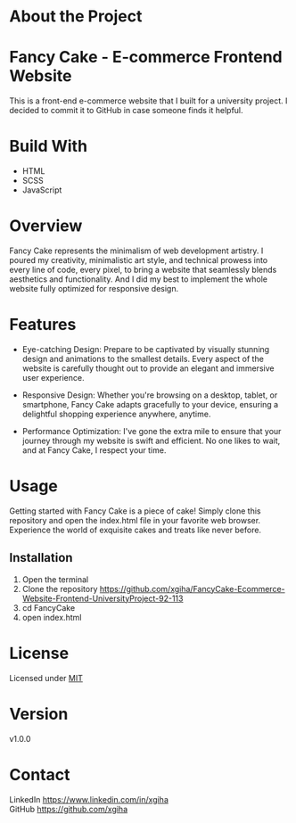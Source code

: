 # About the Project
# Fancy Cake - E-commerce Frontend Website
This is a front-end e-commerce website that I built for a university project. I decided to commit it to GitHub in case someone finds it helpful.

# Build With
* HTML
* SCSS
* JavaScript

# Overview
Fancy Cake represents the minimalism of web development artistry. I poured my creativity, minimalistic art style, and technical prowess into every line of code, every pixel, to bring a website that seamlessly blends aesthetics and functionality. And I did my best to implement the whole website fully optimized for responsive design.

# Features
* Eye-catching Design: Prepare to be captivated by visually stunning design and animations to the smallest details. Every aspect of the website is carefully thought out to provide an elegant and immersive user experience.

* Responsive Design: Whether you're browsing on a desktop, tablet, or smartphone, Fancy Cake adapts gracefully to your device, ensuring a delightful shopping experience anywhere, anytime.

* Performance Optimization: I've gone the extra mile to ensure that your journey through my website is swift and efficient. No one likes to wait, and at Fancy Cake, I respect your time.

# Usage
Getting started with Fancy Cake is a piece of cake! Simply clone this repository and open the index.html file in your favorite web browser. Experience the world of exquisite cakes and treats like never before.

## Installation 
1. Open the terminal
2. Clone the repository https://github.com/xgiha/FancyCake-Ecommerce-Website-Frontend-UniversityProject-92-113
3. cd FancyCake
4. open index.html

# License
Licensed under [MIT](https://github.com/xgiha/FancyCake-Ecommerce-Website-Frontend-UniversityProject-92-113/blob/master/LICENSE.txt)

# Version
v1.0.0

# Contact 
LinkedIn https://www.linkedin.com/in/xgiha  
GitHub https://github.com/xgiha
